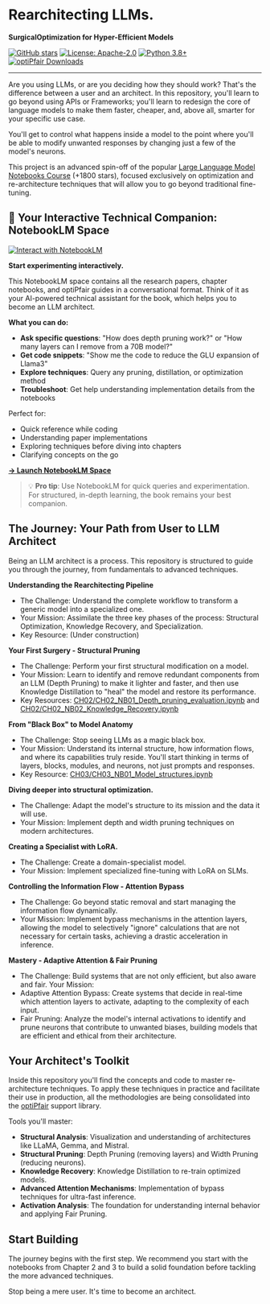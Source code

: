 # Rearchitecting LLMs. 
**SurgicalOptimization for Hyper-Efficient Models**

[![GitHub stars](https://img.shields.io/github/stars/peremartra/Rearchitecting-LLMs?style=social)](https://github.com/peremartra/Rearchitecting-LLMs/stargazers)
[![License: Apache-2.0](https://img.shields.io/badge/License-Apache%202.0-blue.svg)](https://opensource.org/licenses/Apache-2.0)
[![Python 3.8+](https://img.shields.io/badge/python-3.8+-blue.svg)](https://www.python.org/downloads/)
[![optiPfair Downloads](https://img.shields.io/pypi/dm/optipfair?label=optiPfair%20downloads)](https://pypi.org/project/optipfair/)



---

Are you using LLMs, or are you deciding how they should work? That's the difference between a user and an architect.
In this repository, you'll learn to go beyond using APIs or Frameworks; you'll learn to redesign the core of language models to make them faster, cheaper, and, above all, smarter for your specific use case.

You'll get to control what happens inside a model to the point where you'll be able to modify unwanted responses by changing just a few of the model's neurons.

This project is an advanced spin-off of the popular [Large Language Model Notebooks Course](https://github.com/peremartra/Large-Language-Model-Notebooks-Course) (+1800 stars), focused exclusively on optimization and re-architecture techniques that will allow you to go beyond traditional fine-tuning.

## 🧠 Your Interactive Technical Companion: NotebookLM Space

[![Interact with NotebookLM](https://img.shields.io/badge/🤖_NotebookLM-Ask_Anything-FF6B35?style=for-the-badge&logo=google&logoColor=white)](https://notebooklm.google.com/notebook/a059766a-14bf-4d75-8840-b05a79be680e)

**Start experimenting interactively.**

This NotebookLM space contains all the research papers, chapter notebooks, and optiPfair guides in a conversational format. Think of it as your AI-powered technical assistant for the book, which helps you to become an LLM architect. 

**What you can do:**
- **Ask specific questions**: "How does depth pruning work?" or "How many layers can I remove from a 70B model?"
- **Get code snippets**: "Show me the code to reduce the GLU expansion of Llama3"
- **Explore techniques**: Query any pruning, distillation, or optimization method
- **Troubleshoot**: Get help understanding implementation details from the notebooks

Perfect for:
- Quick reference while coding
- Understanding paper implementations
- Exploring techniques before diving into chapters
- Clarifying concepts on the go

**[→ Launch NotebookLM Space](https://notebooklm.google.com/notebook/a059766a-14bf-4d75-8840-b05a79be680e)**

> 💡 **Pro tip**: Use NotebookLM for quick queries and experimentation. For structured, in-depth learning, the book remains your best companion.

## The Journey: Your Path from User to LLM Architect
Being an LLM architect is a process. This repository is structured to guide you through the journey, from fundamentals to advanced techniques.

**Understanding the Rearchitecting Pipeline**
* The Challenge: Understand the complete workflow to transform a generic model into a specialized one.
* Your Mission: Assimilate the three key phases of the process: Structural Optimization, Knowledge Recovery, and Specialization.
* Key Resource: (Under construction)

**Your First Surgery - Structural Pruning**
* The Challenge: Perform your first structural modification on a model.
* Your Mission: Learn to identify and remove redundant components from an LLM (Depth Pruning) to make it lighter and faster, and then use Knowledge Distillation to "heal" the model and restore its performance.
* Key Resources: [CH02/CH02_NB01_Depth_pruning_evaluation.ipynb](https://github.com/peremartra/Rearchitecting-LLMs/blob/main/CH02/CH02_NB01_Depth_pruning_evaluation.ipynb) and [CH02/CH02_NB02_Knowledge_Recovery.ipynb](https://github.com/peremartra/Rearchitecting-LLMs/blob/main/CH02/CH02_NB02_Knowledge_Recovery.ipynb)

**From "Black Box" to Model Anatomy**
* The Challenge: Stop seeing LLMs as a magic black box.
* Your Mission: Understand its internal structure, how information flows, and where its capabilities truly reside. You'll start thinking in terms of layers, blocks, modules, and neurons, not just prompts and responses.
* Key Resource: [CH03/CH03_NB01_Model_structures.ipynb](https://github.com/peremartra/Rearchitecting-LLMs/blob/main/CH03/CH03_NB01_Model_structures.ipynb)

**Diving deeper into structural optimization.**
* The Challenge: Adapt the model's structure to its mission and the data it will use.
* Your Mission: Implement depth and width pruning techniques on modern architectures.

**Creating a Specialist with LoRA.**
* The Challenge: Create a domain-specialist model.
* Your Mission: Implement specialized fine-tuning with LoRA on SLMs.

**Controlling the Information Flow - Attention Bypass**
* The Challenge: Go beyond static removal and start managing the information flow dynamically.
* Your Mission: Implement bypass mechanisms in the attention layers, allowing the model to selectively "ignore" calculations that are not necessary for certain tasks, achieving a drastic acceleration in inference.

**Mastery - Adaptive Attention & Fair Pruning**
* The Challenge: Build systems that are not only efficient, but also aware and fair.
Your Mission:
* Adaptive Attention Bypass: Create systems that decide in real-time which attention layers to activate, adapting to the complexity of each input.
* Fair Pruning: Analyze the model's internal activations to identify and prune neurons that contribute to unwanted biases, building models that are efficient and ethical from their architecture.

## Your Architect's Toolkit
Inside this repository you'll find the concepts and code to master re-architecture techniques. To apply these techniques in practice and facilitate their use in production, all the methodologies are being consolidated into the [optiPfair](https://github.com/peremartra/optipfair) support library.

Tools you'll master:

* **Structural Analysis**: Visualization and understanding of architectures like LLaMA, Gemma, and Mistral.
* **Structural Pruning**: Depth Pruning (removing layers) and Width Pruning (reducing neurons).
* **Knowledge Recovery**: Knowledge Distillation to re-train optimized models.
* **Advanced Attention Mechanisms**: Implementation of bypass techniques for ultra-fast inference.
* **Activation Analysis**: The foundation for understanding internal behavior and applying Fair Pruning.

## Start Building
The journey begins with the first step. We recommend you start with the notebooks from Chapter 2 and 3 to build a solid foundation before tackling the more advanced techniques.

Stop being a mere user. It's time to become an architect.

